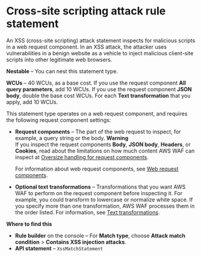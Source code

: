 # Cross\-site scripting attack rule statement<a name="waf-rule-statement-type-xss-match"></a>

An XSS \(cross\-site scripting\) attack statement inspects for malicious scripts in a web request component\. In an XSS attack, the attacker uses vulnerabilities in a benign website as a vehicle to inject malicious client\-site scripts into other legitimate web browsers\. 

**Nestable** – You can nest this statement type\. 

**WCUs** – 40 WCUs, as a base cost\. If you use the request component **All query parameters**, add 10 WCUs\. If you use the request component **JSON body**, double the base cost WCUs\. For each **Text transformation** that you apply, add 10 WCUs\.

This statement type operates on a web request component, and requires the following request component settings: 
+ **Request components** – The part of the web request to inspect, for example, a query string or the body\.
**Warning**  
If you inspect the request components **Body**, **JSON body**, **Headers**, or **Cookies**, read about the limitations on how much content AWS WAF can inspect at [Oversize handling for request components](waf-rule-statement-oversize-handling.md)\.

  For information about web request components, see [Web request components](waf-rule-statement-fields.md)\.
+ **Optional text transformations** – Transformations that you want AWS WAF to perform on the request component before inspecting it\. For example, you could transform to lowercase or normalize white space\. If you specify more than one transformation, AWS WAF processes them in the order listed\. For information, see [Text transformations](waf-rule-statement-transformation.md)\.

**Where to find this**
+ **Rule builder** on the console – For **Match type**, choose **Attack match condition** > **Contains XSS injection attacks**\.
+ **API statement** – `XssMatchStatement`